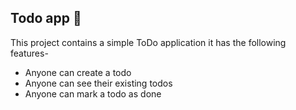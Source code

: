 ## Todo app 📝

This project contains a simple ToDo application it has the following features-

- Anyone can create a todo
- Anyone can see their existing todos
- Anyone can mark a todo as done

